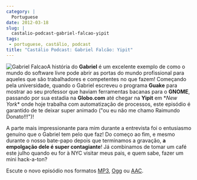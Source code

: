 ```yaml
---
category: |
  Portuguese
date: 2012-03-18
slug: |
  castalio-podcast-gabriel-falcao-yipit
tags:
 - portuguese, castálio, podcast
title: "Castálio Podcast: Gabriel Falcão: Yipit"
---
```


![Gabriel
Falcao](http://www.castalio.info/wp-content/uploads/2012/03/gabrielfalcao-296x300.jpg)A
história do **Gabriel** é um excelente exemplo de como o mundo do
software livre pode abrir as portas do mundo profissional para aqueles
que são trabalhadores e competentes no que fazem! Começando pela
universidade, quando o Gabriel escreveu o programa **Guake** para
mostrar ao seu professor que haviam ferramentas bacanas para
o **GNOME**, passando por sua estadia na **Globo.com** até chegar
na **Yipit** em \**New York*\* onde hoje trabalha com automatização de
processos, este episódio é garantido de te deixar super animado ("ou eu
não me chamo Raimundo Donato!!!")!

A parte mais impressionante para mim durante a entrevista foi o
entusiasmo genuíno que o Gabriel tem pelo que faz! Do começo ao fim, e
mesmo durante o nosso bate-papo depois que terminamos a gravação, **a
empolgação dele é super contagiante**! Já combinamos de tomar um café
este julho quando eu for à NYC visitar meus pais, e quem sabe, fazer um
mini hack-a-ton?

Escute o novo episódio nos formatos
[MP3](http://media.blubrry.com/castalio/p/www.castalio.gnulinuxbrasil.org/castalio-podcast-32.mp3),
[Ogg](http://media.blubrry.com/castalio/p/www.castalio.gnulinuxbrasil.org/castalio-podcast-32.ogg)
ou
[AAC](http://media.blubrry.com/castalio/p/www.castalio.gnulinuxbrasil.org/castalio-podcast-32.m4a).
